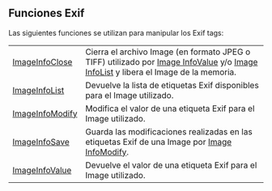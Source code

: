 


## Funciones Exif
			



<a name="NOTE1"></a>
<a name="NOTE1_1"></a>
Las siguientes funciones se utilizan para manipular los Exif tags: 



|   |   |
| --- | --- |
| [ImageInfoClose](../WDLang1/3091001.md) | Cierra el archivo Image (en formato JPEG o TIFF) utilizado por [Image InfoValue](../WDLang1/3091003.md) y/o [Image InfoList](../WDLang1/3091002.md) y libera el Image de la memoria. |
| [ImageInfoList](../WDLang1/3091002.md) | Devuelve la lista de etiquetas Exif disponibles para el Image utilizado. |
| [ImageInfoModify](../WDLang1/3091005.md) | Modifica el valor de una etiqueta Exif para el Image utilizado. |
| [ImageInfoSave](../WDLang1/3091006.md) | Guarda las modificaciones realizadas en las etiquetas Exif de una Image por [Image InfoModify](../WDLang1/3091005.md). |
| [ImageInfoValue](../WDLang1/3091003.md) | Devuelve el valor de una etiqueta Exif para el Image utilizado. |








